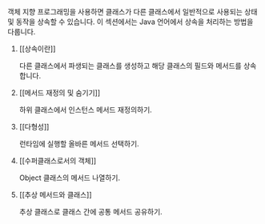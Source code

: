 객체 지향 프로그래밍을 사용하면 클래스가 다른 클래스에서 일반적으로 사용되는 상태 및 동작을 상속할 수 있습니다. 이 섹션에서는 Java 언어에서 상속을 처리하는 방법을 다룹니다.


1. [[상속이란]]
	
	다른 클래스에서 파생되는 클래스를 생성하고 해당 클래스의 필드와 메서드를 상속합니다.
	
2. [[메서드 재정의 및 숨기기]]
	
	하위 클래스에서 인스턴스 메서드 재정의하기.
	
3. [[다형성]]
	
	런타임에 실행할 올바른 메서드 선택하기.
	
4. [[수퍼클래스로서의 객체]]
	
	Object 클래스의 메서드 나열하기.
	
5. [[추상 메서드와 클래스]]
	
	추상 클래스로 클래스 간에 공통 메서드 공유하기.
	